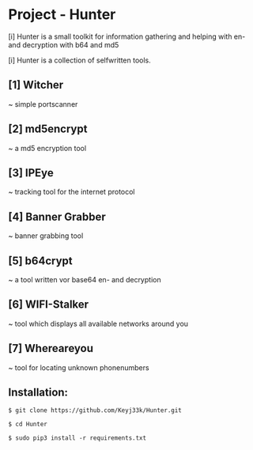 # Project - Hunter
[i] Hunter is a small toolkit for information gathering 
and helping with en- and decryption with b64 and md5

[i] Hunter is a collection of selfwritten tools. 

[1] Witcher
-------------------------------------------------------------------
~ simple portscanner

[2] md5encrypt
-------------------------------------------------------------------
~ a md5 encryption tool

[3] IPEye
-------------------------------------------------------------------
~ tracking tool for the internet protocol

[4] Banner Grabber
-------------------------------------------------------------------
~ banner grabbing tool 

[5] b64crypt
-------------------------------------------------------------------
~ a tool written vor base64 en- and decryption

[6] WIFI-Stalker
-------------------------------------------------------------------
~ tool which displays all available networks around you

[7] Whereareyou
-------------------------------------------------------------------
~ tool for locating unknown phonenumbers

Installation:
-------------------------------------------------------------------
```
$ git clone https://github.com/Keyj33k/Hunter.git
```
```
$ cd Hunter
```
```
$ sudo pip3 install -r requirements.txt
```
